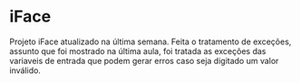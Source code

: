 # iFace

Projeto iFace atualizado na última semana. Feita o tratamento de exceções, assunto que foi mostrado na última aula, foi tratada as exceções das variaveis de entrada que podem gerar erros caso seja digitado um valor inválido.
